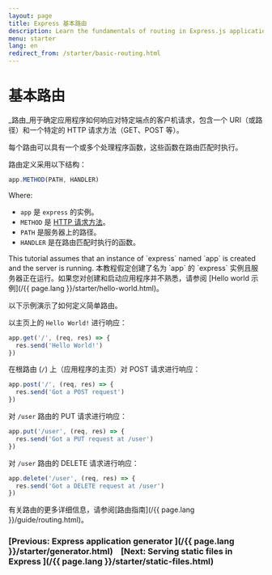 ```yaml
---
layout: page
title: Express 基本路由
description: Learn the fundamentals of routing in Express.js applications, including how to define routes, handle HTTP methods, and create route handlers for your web server.
menu: starter
lang: en
redirect_from: /starter/basic-routing.html
---
```


# 基本路由

_路由_用于确定应用程序如何响应对特定端点的客户机请求，包含一个 URI（或路径）和一个特定的 HTTP 请求方法（GET、POST 等）。

每个路由可以具有一个或多个处理程序函数，这些函数在路由匹配时执行。

路由定义采用以下结构：

```js
app.METHOD(PATH, HANDLER)
```

Where:

- `app` 是 `express` 的实例。
- `METHOD` 是 [HTTP 请求方法](http://en.wikipedia.org/wiki/Hypertext_Transfer_Protocol)。
- `PATH` 是服务器上的路径。
- `HANDLER` 是在路由匹配时执行的函数。

<div class="doc-box doc-notice" markdown="1">
This tutorial assumes that an instance of `express` named `app` is created and the server is running. 
本教程假定创建了名为 `app` 的 `express` 实例且服务器正在运行。如果您对创建和启动应用程序并不熟悉，请参阅 [Hello world 示例](/{{ page.lang }}/starter/hello-world.html)。

</div>

以下示例演示了如何定义简单路由。

以主页上的 `Hello World!` 进行响应：

```js
app.get('/', (req, res) => {
  res.send('Hello World!')
})
```

在根路由 (`/`) 上（应用程序的主页）对 POST 请求进行响应：

```js
app.post('/', (req, res) => {
  res.send('Got a POST request')
})
```

对 `/user` 路由的 PUT 请求进行响应：

```js
app.put('/user', (req, res) => {
  res.send('Got a PUT request at /user')
})
```

对 `/user` 路由的 DELETE 请求进行响应：

```js
app.delete('/user', (req, res) => {
  res.send('Got a DELETE request at /user')
})
```

有关路由的更多详细信息，请参阅[路由指南](/{{ page.lang }}/guide/routing.html)。

### [Previous: Express application generator ](/{{ page.lang }}/starter/generator.html)&nbsp;&nbsp;&nbsp;&nbsp;[Next: Serving static files in Express ](/{{ page.lang }}/starter/static-files.html)
